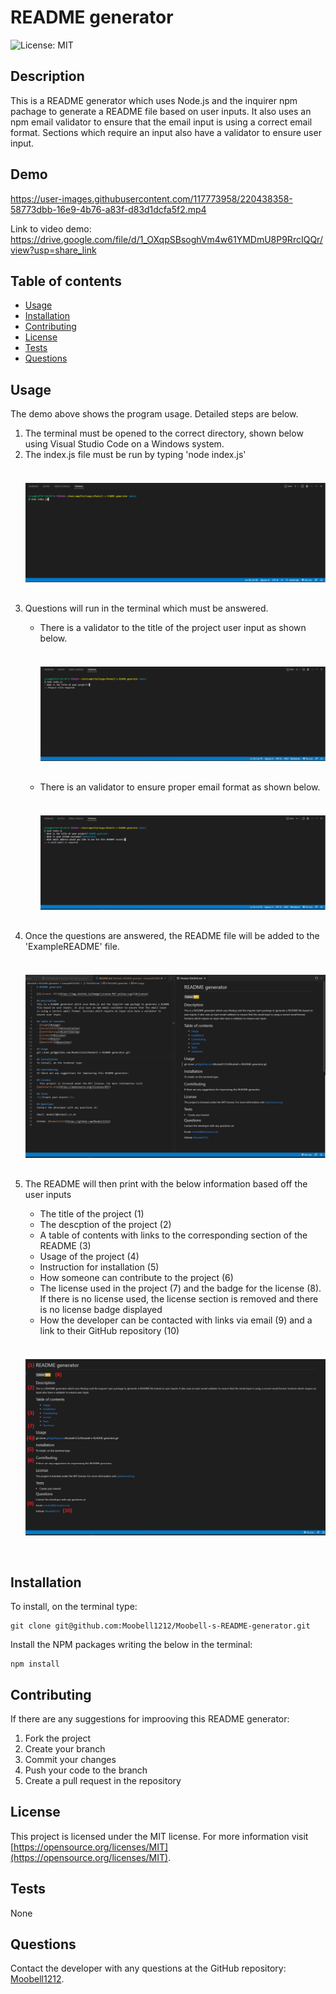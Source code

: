 # README generator

![License: MIT](https://img.shields.io/badge/License-MIT-yellow.svg)

## Description
This is a README generator which uses Node.js and the inquirer npm pachage to generate a README file based on user inputs. It also uses an npm email validator to ensure that the email input is using a correct email format. Sections which require an input also have a validator to ensure user input.

## Demo


https://user-images.githubusercontent.com/117773958/220438358-58773dbb-16e9-4b76-a83f-d83d1dcfa5f2.mp4

Link to video demo: https://drive.google.com/file/d/1_OXqpSBsoghVm4w61YMDmU8P9RrcIQQr/view?usp=share_link

## Table of contents
- [Usage](#usage)
- [Installation](#installation)
- [Contributing](#contributing)
- [License](#license)
- [Tests](#tests)
- [Questions](#questions)

## Usage
The demo above shows the program usage. Detailed steps are below.
<ol>
<li>The terminal must be opened to the correct directory, shown below using Visual Studio Code on a Windows system.</li>
<li>The index.js file must be run by typing 'node index.js'</li>
</br>
<img src="./Images/nodeindex.png" style="margin-top: 20px; margin-bottom:30px">
</br>
<li>Questions will run in the terminal which must be answered.</li>
<ul>
<li>There is a validator to the title of the project user input as shown below.</li>
</br>
<img src="./Images/validatetitle.png" style="margin-top: 20px; margin-bottom:30px">
</br>
<li>There is an validator to ensure proper email format as shown below.</li>
</br>
<img src="./Images/emailvalidate.png" style="margin-top: 20px; margin-bottom:30px">
</br>
</ul>
<li>Once the questions are answered, the README file will be added to the 'ExampleREADME' file.</li>
</br>
<img src="./Images/finalproduct.png" style="margin-top: 20px; margin-bottom:30px">
</br>
<li>The README will then print with the below information based off the user inputs</li>
<ul>
<li>The title of the project (1)</li>
<li>The descption of the project (2)</li>
<li>A table of contents with links to the corresponding section of the README (3)</li>
<li>Usage of the project (4)</li>
<li>Instruction for installation (5)</li>
<li>How someone can contribute to the project (6)</li>
<li>The license used in the project (7) and the badge for the license (8). If there is no license used, the license section is removed and there is no license badge displayed</li>

<li>How the developer can be contacted with links via email (9) and a link to their GitHub repository (10)</li>
</ul>
</br>
<img src="./Images/largeREADMEexample.png" style="margin-top: 20px; margin-bottom:30px">
</br>
</ol>

## Installation
To install, on the terminal type:
```
git clone git@github.com:Moobell1212/Moobell-s-README-generator.git
```

Install the NPM packages writing the below in the terminal:
```
npm install
```

## Contributing
If there are any suggestions for improoving this README generator:
<ol>
<li>Fork the project</li>
<li>Create your branch</li>
<li>Commit your changes</li>
<li>Push your code to the branch</li>
<li>Create a pull request in the repository</li>
</ol>

## License
This project is licensed under the MIT license. For more information visit [https://opensource.org/licenses/MIT](https://opensource.org/licenses/MIT).

## Tests
None

## Questions
Contact the developer with any questions at the GitHub repository: [Moobell1212](https://github.com/Moobell1212).
